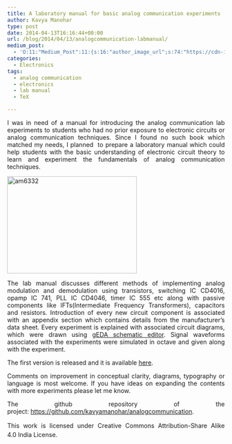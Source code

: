 ```yaml
---
title: A laboratory manual for basic analog communication experiments
author: Kavya Manohar
type: post
date: 2014-04-13T16:16:44+00:00
url: /blog/2014/04/13/analogcommunication-labmanual/
medium_post:
  - 'O:11:"Medium_Post":11:{s:16:"author_image_url";s:74:"https://cdn-images-1.medium.com/fit/c/200/200/1*dmbNkD5D-u45r44go_cf0g.png";s:10:"author_url";s:32:"https://medium.com/@kavyamanohar";s:11:"byline_name";N;s:12:"byline_email";N;s:10:"cross_link";s:2:"no";s:2:"id";s:12:"11f9fcac3887";s:21:"follower_notification";s:3:"yes";s:7:"license";s:11:"cc-40-by-sa";s:14:"publication_id";s:2:"-1";s:6:"status";s:6:"public";s:3:"url";s:108:"https://medium.com/@kavyamanohar/a-laboratory-manual-for-basic-analog-communication-experiments-11f9fcac3887";}'
categories:
  - Electronics
tags:
  - analog communication
  - electronics
  - lab manual
  - TeX

---
```

<p style="text-align: justify;">
  I was in need of a manual for introducing the analog communication lab experiments to students who had no prior exposure to electronic circuits or analog communication techniques. Since I found no such book which matched my needs, I planned  to prepare a laboratory manual which could help students with the basic understanding of electronic circuit theory to learn and experiment the fundamentals of analog communication techniques.
</p>

[<img class="alignright size-medium wp-image-498" src="/wp-content/uploads/2014/04/am6332-300x225.png" alt="am6332" width="300" height="225" srcset="/wp-content/uploads/2014/04/am6332-300x225.png 300w, /wp-content/uploads/2014/04/am6332-1024x768.png 1024w, /wp-content/uploads/2014/04/am6332.png 1200w" sizes="(max-width: 300px) 100vw, 300px" />][1]

<p style="text-align: justify;">
  The lab manual discusses different methods of implementing analog modulation and demodulation using transistors, switching IC CD4016, opamp IC 741, PLL IC CD4046, timer IC 555 etc along with passive components like IFTs(Intermediate Frequency Transformers), capacitors and resistors. Introduction of every new circuit component is associated with an appendix section which contains details from the manufacturer&#8217;s data sheet. Every experiment is explained with associated circuit diagrams, which were drawn using <a href="https://en.wikipedia.org/wiki/GEDA">gEDA schematic edit<span style="text-decoration: underline;">or</span></a>. Signal waveforms associated with the experiments were simulated in octave and given along with the experiment.
</p>

<p style="text-align: justify;">
  The first version is released and it is available <a href="http://thottingal.in/documents/analogcommunication_labmanual.pdf">here</a>.
</p>

<p style="text-align: justify;">
  Comments on improvement in conceptual clarity, diagrams, typography or language is most welcome. If you have ideas on expanding the contents with more experiments please let me know.
</p>

<p style="text-align: justify;">
  The github repository of the project: <a href="https://github.com/kavyamanohar/analogcommunication">https://github.com/kavyamanohar/analogcommunication</a>.
</p>

<p style="text-align: justify;">
  <span style="line-height: 1.5em;">This work is licensed under Creative Commons Attribution-Share Alike 4.0 India License.</span>
</p>

 [1]: /wp-content/uploads/2014/04/am6332.png